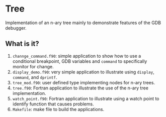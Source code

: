 # Tree
Implementation of an n-ary tree mainly to demonstrate features of the
GDB debugger.

## What is it?
1. `channge_command.f90`: simple application to show how to use a
    conditional breakpoint, GDB variables and `command` to specifically
    monitor for change.
1. `display_demo.f90`: very simple application to illustrate using
    `display`, `command`, and `dprintf`.
1. `tree_mod.f90`: user defined type implementing nodes for n-ary trees.
1. `tree.f90`: Fortran application to illustrate the use of the n-ary
    tree implementation.
1. `watch_point.f90`: Fortran application to illustrate using a watch
    point to identify function that causes problems.    
1. `Makefile`: make file to build the applications.    
